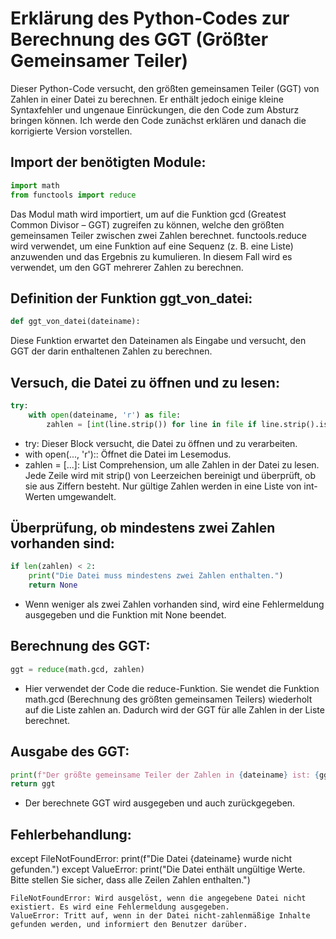 # Erklärung des Python-Codes zur Berechnung des GGT (Größter Gemeinsamer Teiler)

Dieser Python-Code versucht, den größten gemeinsamen Teiler (GGT) von Zahlen in einer Datei zu berechnen. Er enthält jedoch einige kleine Syntaxfehler und ungenaue Einrückungen, die den Code zum Absturz bringen können. Ich werde den Code zunächst erklären und danach die korrigierte Version vorstellen.

## Import der benötigten Module:

```python
import math
from functools import reduce
```

Das Modul math wird importiert, um auf die Funktion gcd (Greatest Common Divisor – GGT) zugreifen zu können, welche den größten gemeinsamen Teiler zwischen zwei Zahlen berechnet.
functools.reduce wird verwendet, um eine Funktion auf eine Sequenz (z. B. eine Liste) anzuwenden und das Ergebnis zu kumulieren. In diesem Fall wird es verwendet, um den GGT mehrerer Zahlen zu berechnen.



## Definition der Funktion ggt_von_datei:

```python
def ggt_von_datei(dateiname):
```

Diese Funktion erwartet den Dateinamen als Eingabe und versucht, den GGT der darin enthaltenen Zahlen zu berechnen.

## Versuch, die Datei zu öffnen und zu lesen:

```python
try:
    with open(dateiname, 'r') as file:
        zahlen = [int(line.strip()) for line in file if line.strip().isdigit()]
```

- try: Dieser Block versucht, die Datei zu öffnen und zu verarbeiten.
- with open(..., 'r'):: Öffnet die Datei im Lesemodus.
- zahlen = [...]: List Comprehension, um alle Zahlen in der Datei zu lesen. Jede Zeile wird mit strip() von Leerzeichen bereinigt und überprüft, ob sie aus Ziffern besteht. Nur gültige Zahlen werden in eine Liste von int-Werten umgewandelt.

## Überprüfung, ob mindestens zwei Zahlen vorhanden sind:

```python
if len(zahlen) < 2:
    print("Die Datei muss mindestens zwei Zahlen enthalten.")
    return None
```

- Wenn weniger als zwei Zahlen vorhanden sind, wird eine Fehlermeldung ausgegeben und die Funktion mit None beendet.

## Berechnung des GGT:

```python
ggt = reduce(math.gcd, zahlen)
```

- Hier verwendet der Code die reduce-Funktion. Sie wendet die Funktion math.gcd (Berechnung des größten gemeinsamen Teilers) wiederholt auf die Liste zahlen an. Dadurch wird der GGT für alle Zahlen in der Liste berechnet.

## Ausgabe des GGT:

```python
print(f"Der größte gemeinsame Teiler der Zahlen in {dateiname} ist: {ggt}")
return ggt
```

- Der berechnete GGT wird ausgegeben und auch zurückgegeben.

## Fehlerbehandlung:

except FileNotFoundError:
    print(f"Die Datei {dateiname} wurde nicht gefunden.")
except ValueError:
    print("Die Datei enthält ungültige Werte. Bitte stellen Sie sicher, dass alle Zeilen Zahlen enthalten.")

    FileNotFoundError: Wird ausgelöst, wenn die angegebene Datei nicht existiert. Es wird eine Fehlermeldung ausgegeben.
    ValueError: Tritt auf, wenn in der Datei nicht-zahlenmäßige Inhalte gefunden werden, und informiert den Benutzer darüber.